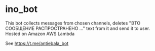 # ino_bot

This bot collects messages from chosen channels, deletes "ЭТО СООБЩЕНИЕ РАСПРОСТРАНЕНО ..." text from it and send it to user. Hosted on Amazon AWS Lambda

See https://t.me/antiebala_bot
